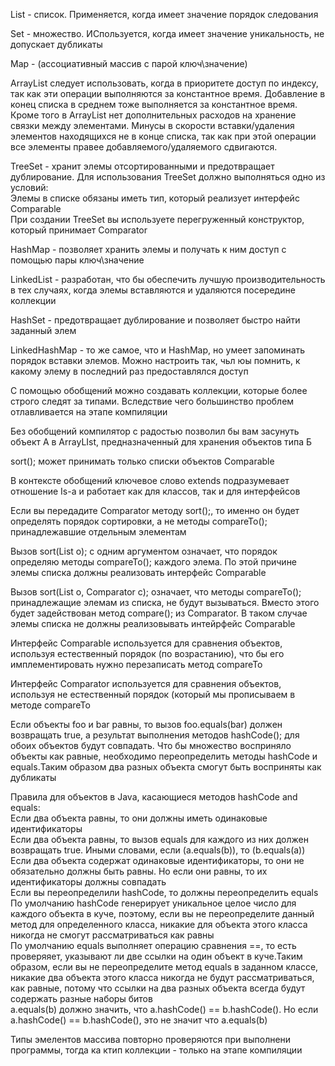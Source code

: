 List - список. Применяется, когда имеет значение порядок следования

Set - множество. ИСпользуется, когда имеет значение уникальность, не допускает дубликаты

Map - (ассоциативный массив с парой ключ\значение)

ArrayList следует использовать, когда в приоритете доступ по индексу, так как эти операции выполняются за константное
время. Добавление в конец списка в среднем тоже выполняется за константное время. Кроме того в ArrayList нет
дополнительных расходов на хранение связки между элементами. Минусы в скорости вставки/удаления элементов находящихся не
в конце списка, так как при этой операции все элементы правее добавляемого/удаляемого сдвигаются.

TreeSet - хранит элемы отсортированными и предотвращает дублирование. Для использования TreeSet должно выполняться одно из условий:\
Элемы в списке обязаны иметь тип, который реализует интерфейс Comparable\
При создании TreeSet вы используете перегруженный конструктор, который принимает Comparator

HashMap - позволяет хранить элемы и получать к ним доступ с помощью пары ключ\значение

LinkedList - разработан, что бы обеспечить лучшую производительность в тех случаях, когда элемы вставляются и удаляются
посередине коллекции

HashSet - предотвращает дублирование и позволяет быстро найти заданный элем

LinkedHashMap - то же самое, что и HashMap, но умеет запоминать порядок вставки элемов. Можно настроить так, чьл юы
помнить, к какому элему в последний раз предоставлялся доступ

С помощью обобщений можно создавать коллекции, которые более строго следят за типами. Вследствие чего большинство
проблем отлавливается на этапе компиляции

Без обобщений компилятор с радостью позволил бы вам засунуть объект А в ArrayLIst, предназначенный для хранения объектов
типа Б

sort(); может принимать только списки объектов Comparable

В контексте обобщений ключевое слово extends подразумевает отношение Is-a и работает как для классов, так и для
интерфейсов

Если вы передадите Comparator методу sort();, то именно он будет определять порядок сортировки, а не методы compareTo(); принадлежавшие отдельным элементам

Вызов sort(List o); с одним аргументом означает, что порядок определяю методы compareTo(); каждого элема. По этой причине элемы списка должны реализовать интерфейс Comparable

Вызов sort(List o, Comparator c); означает, что методы compareTo(); принадлежащие элемам из списка, не будут вызываться. Вместо этого будет задействован метод compare(); из Comparator. В таком случае элемы списка не должны реализовывать интейрфейс Comparable

Интерфейс Comparable используется для сравнения объектов, используя естественный порядок (по возрастанию), что бы его имплементировать нужно перезаписать метод compareTo

Интерфейс Comparator используется для сравнения объектов, используя не естественный порядок (который мы прописываем в методе compareTo

Если объекты foo и bar равны, то вызов foo.equals(bar) должен возвращать true, а результат выполнения методов hashCode(); для обоих объектов будут совпадать. Что бы множество восприняло объекты как равные, необходимо переопределить методы hashCode и equals.Таким образом два разных объекта смогут быть восприняты как дубликаты

Правила для объектов в Java, касающиеся методов hashCode and equals:\
Если два объекта равны, то они должны иметь одинаковые идентификаторы\
Если два объекта равны, то вызов equals для каждого из них должен возвращать true. Иными словами, если (a.equals(b)), то (b.equals(a))\
Если два объекта содержат одинаковые идентификаторы, то они не обязательно должны быть равны. Но если они равны, то их идентификаторы должны совпадать\
Если вы переопределили hashCode, то должны переопределить equals\
По умолчанию hashCode генерирует уникальное целое число для каждого объекта в куче, поэтому, если вы не переопределите данный метод для определенного класса, никакие для объекта этого класса никогда не смогут рассматриваться как равны\
По умолчанию equals выполняет операцию сравнения ==, то есть проверяяет, указывают ли две ссылки на один объект в куче.Таким образом, если вы не переопределите метод equals в заданном классе, никакие два объекта этого класса никогда не будут рассматриваться, как равные, потому что ссылки на два разных объекта всегда будут содержать разные наборы битов\
a.equals(b) должно значить, что a.hashCode() == b.hashCode(). Но если a.hashCode() == b.hashCode(), это не значит что a.equals(b)

Типы эмелентов массива повторно проверяются при выполнени программы, тогда ка ктип коллекции - только на этапе компиляции
